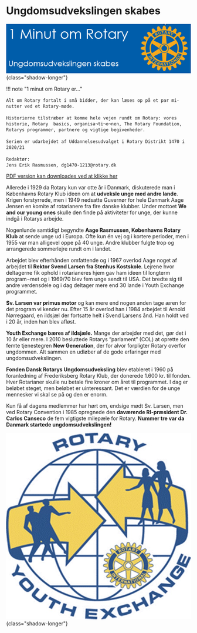 # Ungdomsudvekslingen skabes

![Rotarys første år](images/ungdomsudveksling.jpg){class="shadow-longer"} 

!!! note "1 minut om Rotary er..."

    Alt om Rotary fortalt i små bidder, der kan læses op på et par mi-nutter ved et Rotary-møde.
    
    Historierne tilstræber at komme hele vejen rundt om Rotary: vores historie, Rotary  basics, organisa¬ti¬o¬nen, The Rotary Foundation, Rotarys programmer, partnere og vigtige begivenheder.
    
    Serien er udarbejdet af Uddannelsesudvalget i Rotary Distrikt 1470 i 2020/21
    
    Redaktør: 
    Jens Erik Rasmussen, dg1470-1213@rotary.dk


<a href=https://1minut.rotary.dk/pdf-versioner/1_minut_om_Rotary_Ungdomsudvekslingen_skabes.pdf target=_blank>PDF version kan downloades ved at klikke her</a>


Allerede i 1929 da Rotary kun var otte år i Danmark, diskuterede man i Københavns Rotary Klub ideen om at <strong>udveksle unge med andre lande</strong>. Krigen forstyrrede, men i 1949 nedsatte Guvernør for hele Danmark Aage Jensen en komite af rotarianere fra fire danske klubber. Under mottoet <strong>We and our young ones</strong> skulle den finde på aktiviteter for unge, der kunne indgå i Rotarys arbejde. 


Nogenlunde samtidigt begyndte <strong>Aage Rasmussen, Københavns Rotary Klub</strong> at sende unge ud i Europa. Ofte kun én vej og i kortere perioder, men i 1955 var man alligevel oppe på 40 unge. Andre klubber fulgte trop og arrangerede sommerlejre rundt om i landet. 


Arbejdet blev efterhånden omfattende og i 1967 overlod Aage noget af arbejdet til <strong>Rektor Svend Larsen fra Stenhus Kostskole</strong>. Lejrene hvor deltagerne fik ophold i rotarianeres hjem gav ham ideen til longterm program¬met og i 1969/70 blev fem unge sendt til USA. Det bredte sig til andre verdensdele og i dag deltager mere end 30 lande i Youth Exchange programmet. 


<strong>Sv. Larsen var primus motor</strong> og kan mere end nogen anden tage æren for det program vi kender nu. Efter 15 år overlod han i 1984 arbejdet til Arnold Nørregaard, en ildsjæl der fortsatte helt i Svend Larsens ånd. Han holdt ved i 20 år, inden han blev afløst.


<strong>Youth Exchange bæres af ildsjæle.</strong> Mange der arbejder med det, gør det i 10 år eller mere. I 2010 besluttede Rotarys ”parlament” (COL) at oprette den femte tjenestegren <strong>New Generation</strong>, der for alvor forpligter Rotary overfor ungdommen. Alt sammen en udløber af de gode erfaringer med ungdomsudvekslingen.


<strong>Fonden Dansk Rotarys Ungdomsudveksling</strong> blev etableret i 1960 på foranledning af Frederiksberg Rotary Klub, der donerede 1.600 kr. til fonden. Hver Rotarianer skulle nu betale fire kroner om året til programmet. I dag er beløbet steget, men beløbet er uinteressant. Det er værdien for de unge mennesker vi skal se på og den er enorm. 


Kun få af dagens medlemmer har hørt om, endsige mødt Sv. Larsen, men ved Rotary Convention i 1985 opregnede den <strong>daværende RI-præsident Dr. Carlos Canseco</strong> de fem vigtigste milepæle for Rotary. <strong>Nummer tre var da Danmark startede ungdomsudvekslingen!</strong>


![Rotaryhjulet](images/ungdomsudveksling2.jpg){class="shadow-longer"} 